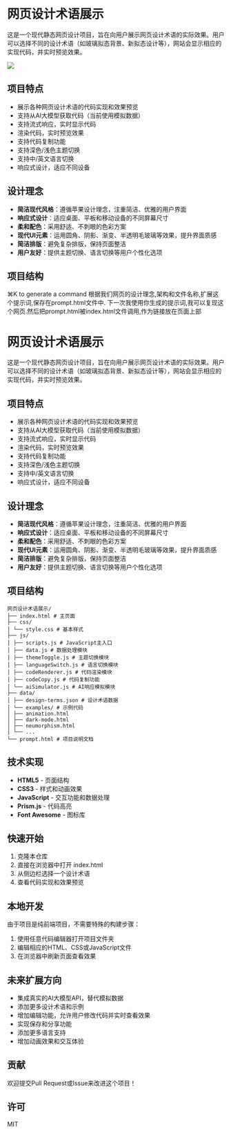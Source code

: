 # 网页设计术语展示

这是一个现代静态网页设计项目，旨在向用户展示网页设计术语的实际效果。用户可以选择不同的设计术语（如玻璃拟态背景、新拟态设计等），网站会显示相应的实现代码，并实时预览效果。

![](https://timetxt.github.io/screenshot.png?w=200&h=400)

## 项目特点

- 展示各种网页设计术语的代码实现和效果预览
- 支持从AI大模型获取代码（当前使用模拟数据）
- 支持流式响应，实时显示代码
- 渲染代码，实时预览效果
- 支持代码复制功能
- 支持深色/浅色主题切换
- 支持中/英文语言切换
- 响应式设计，适应不同设备

## 设计理念

- **简洁现代风格**：遵循苹果设计理念，注重简洁、优雅的用户界面
- **响应式设计**：适应桌面、平板和移动设备的不同屏幕尺寸
- **柔和配色**：采用舒适、不刺眼的色彩方案
- **现代UI元素**：运用圆角、阴影、渐变、半透明毛玻璃等效果，提升界面质感
- **简洁排版**：避免复杂排版，保持页面整洁
- **用户友好**：提供主题切换、语言切换等用户个性化选项

## 项目结构


⌘K to generate a command
根据我们网页的设计理念,架构和文件名称,扩展这个提示词,保存在prompt.html文件中. 下一次我使用你生成的提示词,我可以复现这个网页.然后把prompt.html被index.html文件调用,作为链接放在页面上部


# 网页设计术语展示

这是一个现代静态网页设计项目，旨在向用户展示网页设计术语的实际效果。用户可以选择不同的设计术语（如玻璃拟态背景、新拟态设计等），网站会显示相应的实现代码，并实时预览效果。

## 项目特点

- 展示各种网页设计术语的代码实现和效果预览
- 支持从AI大模型获取代码（当前使用模拟数据）
- 支持流式响应，实时显示代码
- 渲染代码，实时预览效果
- 支持代码复制功能
- 支持深色/浅色主题切换
- 支持中/英文语言切换
- 响应式设计，适应不同设备

## 设计理念

- **简洁现代风格**：遵循苹果设计理念，注重简洁、优雅的用户界面
- **响应式设计**：适应桌面、平板和移动设备的不同屏幕尺寸
- **柔和配色**：采用舒适、不刺眼的色彩方案
- **现代UI元素**：运用圆角、阴影、渐变、半透明毛玻璃等效果，提升界面质感
- **简洁排版**：避免复杂排版，保持页面整洁
- **用户友好**：提供主题切换、语言切换等用户个性化选项

## 项目结构
```
网页设计术语展示/
├── index.html # 主页面
├── css/
│ └── style.css # 基本样式
├── js/
│ ├── scripts.js # JavaScript主入口
│ ├── data.js # 数据处理模块
│ ├── themeToggle.js # 主题切换模块
│ ├── languageSwitch.js # 语言切换模块
│ ├── codeRenderer.js # 代码渲染模块
│ ├── codeCopy.js # 代码复制功能
│ └── aiSimulator.js # AI响应模拟模块
├── data/
│ ├── design-terms.json # 设计术语数据
│ └── examples/ # 示例代码
│ ├── animation.html
│ ├── dark-mode.html
│ ├── neumorphism.html
│ └── ...
└── prompt.html # 项目说明文档
```

## 技术实现

- **HTML5** - 页面结构
- **CSS3** - 样式和动画效果
- **JavaScript** - 交互功能和数据处理
- **Prism.js** - 代码高亮
- **Font Awesome** - 图标库

## 快速开始

1. 克隆本仓库
2. 直接在浏览器中打开 index.html
3. 从侧边栏选择一个设计术语
4. 查看代码实现和效果预览

## 本地开发

由于项目是纯前端项目，不需要特殊的构建步骤：

1. 使用任意代码编辑器打开项目文件夹
2. 编辑相应的HTML、CSS或JavaScript文件
3. 在浏览器中刷新页面查看效果

## 未来扩展方向

- 集成真实的AI大模型API，替代模拟数据
- 添加更多设计术语和示例
- 增加编辑功能，允许用户修改代码并实时查看效果
- 实现保存和分享功能
- 添加更多语言支持
- 增加动画效果和交互体验

## 贡献

欢迎提交Pull Request或Issue来改进这个项目！

## 许可

MIT